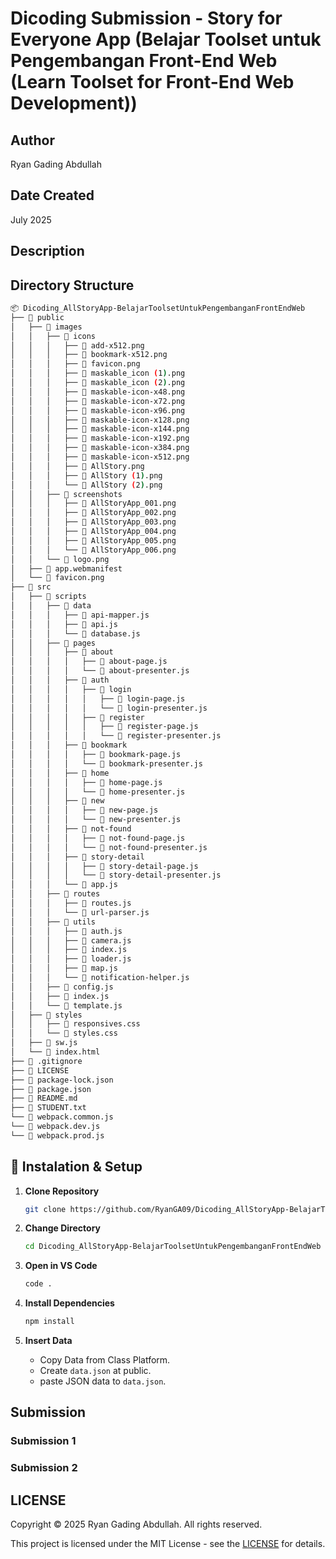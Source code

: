 # Dicoding Submission - Story for Everyone App (Belajar Toolset untuk Pengembangan Front-End Web (Learn Toolset for Front-End Web Development))

## Author

Ryan Gading Abdullah

## Date Created

July 2025

## Description

## Directory Structure

```bash
📦 Dicoding_AllStoryApp-BelajarToolsetUntukPengembanganFrontEndWeb
├── 📁 public
│   ├── 📁 images
│   │   ├── 📁 icons
│   │   │   ├── 📄 add-x512.png
│   │   │   ├── 📄 bookmark-x512.png
│   │   │   ├── 📄 favicon.png
│   │   │   ├── 📄 maskable_icon (1).png
│   │   │   ├── 📄 maskable_icon (2).png
│   │   │   ├── 📄 maskable-icon-x48.png
│   │   │   ├── 📄 maskable-icon-x72.png
│   │   │   ├── 📄 maskable-icon-x96.png
│   │   │   ├── 📄 maskable-icon-x128.png
│   │   │   ├── 📄 maskable-icon-x144.png
│   │   │   ├── 📄 maskable-icon-x192.png
│   │   │   ├── 📄 maskable-icon-x384.png
│   │   │   ├── 📄 maskable-icon-x512.png
│   │   │   ├── 📄 AllStory.png
│   │   │   ├── 📄 AllStory (1).png
│   │   │   └── 📄 AllStory (2).png
│   │   ├── 📁 screenshots
│   │   │   ├── 📄 AllStoryApp_001.png
│   │   │   ├── 📄 AllStoryApp_002.png
│   │   │   ├── 📄 AllStoryApp_003.png
│   │   │   ├── 📄 AllStoryApp_004.png
│   │   │   ├── 📄 AllStoryApp_005.png
│   │   │   └── 📄 AllStoryApp_006.png
│   │   └── 📄 logo.png
│   ├── 📄 app.webmanifest
│   └── 📄 favicon.png
├── 📁 src
│   ├── 📁 scripts
│   │   ├── 📁 data
│   │   │   ├── 📄 api-mapper.js
│   │   │   ├── 📄 api.js
│   │   │   └── 📄 database.js
│   │   ├── 📁 pages
│   │   │   ├── 📁 about
│   │   │   │   ├── 📄 about-page.js
│   │   │   │   └── 📄 about-presenter.js
│   │   │   ├── 📁 auth
│   │   │   │   ├── 📁 login
│   │   │   │   │   ├── 📄 login-page.js
│   │   │   │   │   └── 📄 login-presenter.js
│   │   │   │   ├── 📁 register
│   │   │   │   │   ├── 📄 register-page.js
│   │   │   │   │   └── 📄 register-presenter.js
│   │   │   ├── 📁 bookmark
│   │   │   │   ├── 📄 bookmark-page.js
│   │   │   │   └── 📄 bookmark-presenter.js
│   │   │   ├── 📁 home
│   │   │   │   ├── 📄 home-page.js
│   │   │   │   └── 📄 home-presenter.js
│   │   │   ├── 📁 new
│   │   │   │   ├── 📄 new-page.js
│   │   │   │   └── 📄 new-presenter.js
│   │   │   ├── 📁 not-found
│   │   │   │   ├── 📄 not-found-page.js
│   │   │   │   └── 📄 not-found-presenter.js
│   │   │   ├── 📁 story-detail
│   │   │   │   ├── 📄 story-detail-page.js
│   │   │   │   └── 📄 story-detail-presenter.js
│   │   │   └── 📄 app.js
│   │   ├── 📁 routes
│   │   │   ├── 📄 routes.js
│   │   │   └── 📄 url-parser.js
│   │   ├── 📁 utils
│   │   │   ├── 📄 auth.js
│   │   │   ├── 📄 camera.js
│   │   │   ├── 📄 index.js
│   │   │   ├── 📄 loader.js
│   │   │   ├── 📄 map.js
│   │   │   └── 📄 notification-helper.js
│   │   ├── 📄 config.js
│   │   ├── 📄 index.js
│   │   └── 📄 template.js
│   ├── 📁 styles
│   │   ├── 📄 responsives.css
│   │   └── 📄 styles.css
│   ├── 📄 sw.js
│   └── 📄 index.html
├── 📄 .gitignore
├── 📄 LICENSE
├── 📄 package-lock.json
├── 📄 package.json
├── 📄 README.md
├── 📄 STUDENT.txt
└── 📄 webpack.common.js
└── 📄 webpack.dev.js
└── 📄 webpack.prod.js
```

## 📲 Instalation & Setup

1. **Clone Repository**

   ```bash
   git clone https://github.com/RyanGA09/Dicoding_AllStoryApp-BelajarToolsetUntukPengembanganFrontEndWeb.git
   ```

2. **Change Directory**

   ```bash
   cd Dicoding_AllStoryApp-BelajarToolsetUntukPengembanganFrontEndWeb
   ```

3. **Open in VS Code**

   ```bash
   code .
   ```

4. **Install Dependencies**

   ```bash
   npm install
   ```

5. **Insert Data**

   - Copy Data from Class Platform.
   - Create `data.json` at public.
   - paste JSON data to `data.json`.

## Submission

### Submission 1

### Submission 2

## LICENSE

Copyright &copy; 2025 Ryan Gading Abdullah. All rights reserved.

This project is licensed under the MIT License - see the [LICENSE](LICENSE) for details.
